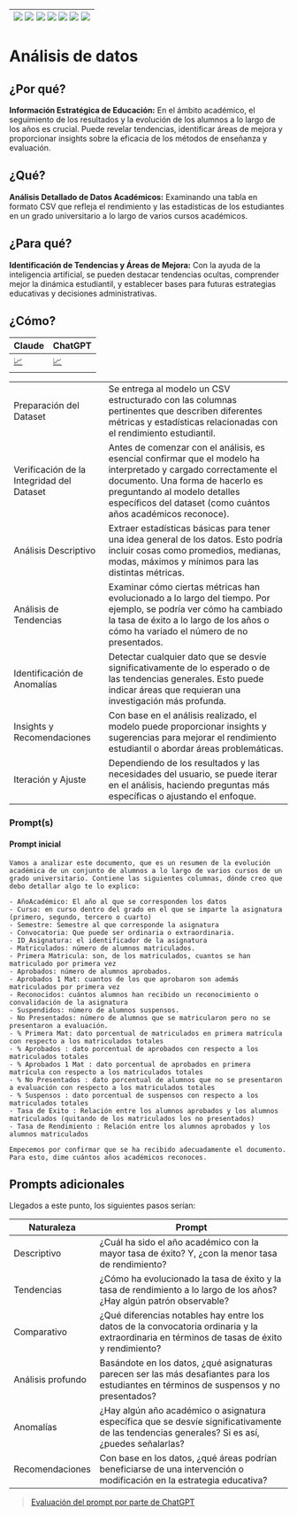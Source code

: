 <div align=right>

|[![](https://img.shields.io/badge/-Inicio-FFF?style=flat&logo=Emlakjet&logoColor=black)](/README.md) [![](https://img.shields.io/badge/-Introducción-FFF?style=flat)](/documentos/intro.md) [![](https://img.shields.io/badge/-Panorámica-FFF?style=flat)](/documentos/panorámica.md) [![](https://img.shields.io/badge/-Prompts-FFF?style=flat)](/documentos/prompts/README.md) [![](https://img.shields.io/badge/-Ingeniería_de_prompts-FFF?style=flat)](/documentos/ingenieriaDePrompts/README.md) [![](https://img.shields.io/badge/-Patrones-FFF?style=flat)](/documentos/ingenieriaDePrompts/patrones/README.md) [![](https://img.shields.io/badge/-casos_de_uso-FFF?style=flat)](/documentos/casosDeUso/README.md)|
|-|

</div>

# Análisis de datos

## ¿Por qué?

**Información Estratégica de Educación:** En el ámbito académico, el seguimiento de los resultados y la evolución de los alumnos a lo largo de los años es crucial. Puede revelar tendencias, identificar áreas de mejora y proporcionar insights sobre la eficacia de los métodos de enseñanza y evaluación.

## ¿Qué?

**Análisis Detallado de Datos Académicos:** Examinando una tabla en formato CSV que refleja el rendimiento y las estadísticas de los estudiantes en un grado universitario a lo largo de varios cursos académicos.

## ¿Para qué?

**Identificación de Tendencias y Áreas de Mejora:** Con la ayuda de la inteligencia artificial, se pueden destacar tendencias ocultas, comprender mejor la dinámica estudiantil, y establecer bases para futuras estrategias educativas y decisiones administrativas.

## ¿Cómo?

|Claude|ChatGPT|
|-|-|
[📈](https://claude.ai/chat/939c89f2-806c-46d0-8f83-261e880aaeec)|[📈](https://chat.openai.com/share/e91a8a36-72c7-4d9e-9222-984ebae2b7bb)

|||
|-|-|
Preparación del Dataset|Se entrega al modelo un CSV estructurado con las columnas pertinentes que describen diferentes métricas y estadísticas relacionadas con el rendimiento estudiantil.
Verificación de la Integridad del Dataset|Antes de comenzar con el análisis, es esencial confirmar que el modelo ha interpretado y cargado correctamente el documento. Una forma de hacerlo es preguntando al modelo detalles específicos del dataset (como cuántos años académicos reconoce).
Análisis Descriptivo|Extraer estadísticas básicas para tener una idea general de los datos. Esto podría incluir cosas como promedios, medianas, modas, máximos y mínimos para las distintas métricas.
Análisis de Tendencias|Examinar cómo ciertas métricas han evolucionado a lo largo del tiempo. Por ejemplo, se podría ver cómo ha cambiado la tasa de éxito a lo largo de los años o cómo ha variado el número de no presentados.
Identificación de Anomalías|Detectar cualquier dato que se desvíe significativamente de lo esperado o de las tendencias generales. Esto puede indicar áreas que requieran una investigación más profunda.
Insights y Recomendaciones|Con base en el análisis realizado, el modelo puede proporcionar insights y sugerencias para mejorar el rendimiento estudiantil o abordar áreas problemáticas.
Iteración y Ajuste|Dependiendo de los resultados y las necesidades del usuario, se puede iterar en el análisis, haciendo preguntas más específicas o ajustando el enfoque.

### Prompt(s)


#### Prompt inicial

```
Vamos a analizar este documento, que es un resumen de la evolución académica de un conjunto de alumnos a lo largo de varios cursos de un grado universitario. Contiene las siguientes columnas, dónde creo que debo detallar algo te lo explico:

- AñoAcadémico: El año al que se corresponden los datos
- Curso: en curso dentro del grado en el que se imparte la asignatura (primero, segundo, tercero o cuarto)
- Semestre: Semestre al que corresponde la asignatura
- Convocatoria: Que puede ser ordinaria o extraordinaria. 
- ID_Asignatura: el identificador de la asignatura 
- Matriculados: número de alumnos matriculados.
- Primera Matricula: son, de los matriculados, cuantos se han matriculado por primera vez
- Aprobados: número de alumnos aprobados.
- Aprobados 1 Mat: cuantos de los que aprobaron son además matriculados por primera vez
- Reconocidos: cuántos alumnos han recibido un reconocimiento o convalidación de la asignatura
- Suspendidos: número de alumnos suspensos.
- No Presentados: número de alumnos que se matricularon pero no se presentaron a evaluación.
- % Primera Mat: dato porcentual de matriculados en primera matrícula con respecto a los matriculados totales 
- % Aprobados : dato porcentual de aprobados con respecto a los matriculados totales
- % Aprobados 1 Mat : dato porcentual de aprobados en primera matrícula con respecto a los matriculados totales
- % No Presentados : dato porcentual de alumnos que no se presentaron a evaluación con respecto a los matriculados totales
- % Suspensos : dato porcentual de suspensos con respecto a los matriculados totales
- Tasa de Exito : Relación entre los alumnos aprobados y los alumnos matriculados (quitando de los matriculados los no presentados)
- Tasa de Rendimiento : Relación entre los alumnos aprobados y los alumnos matriculados

Empecemos por confirmar que se ha recibido adecuadamente el documento. Para esto, dime cuántos años académicos reconoces.
```

## Prompts adicionales

Llegados a este punto, los siguientes pasos serían:

|Naturaleza|Prompt|
|-|-|
Descriptivo|¿Cuál ha sido el año académico con la mayor tasa de éxito? Y, ¿con la menor tasa de rendimiento?
Tendencias|¿Cómo ha evolucionado la tasa de éxito y la tasa de rendimiento a lo largo de los años? ¿Hay algún patrón observable?
Comparativo|¿Qué diferencias notables hay entre los datos de la convocatoria ordinaria y la extraordinaria en términos de tasas de éxito y rendimiento?
Análisis profundo|Basándote en los datos, ¿qué asignaturas parecen ser las más desafiantes para los estudiantes en términos de suspensos y no presentados?
Anomalías|¿Hay algún año académico o asignatura específica que se desvíe significativamente de las tendencias generales? Si es así, ¿puedes señalarlas?
Recomendaciones|Con base en los datos, ¿qué áreas podrían beneficiarse de una intervención o modificación en la estrategia educativa?

> [Evaluación del prompt por parte de ChatGPT](analisisDeDatosEvaluacionPrompt.md)
